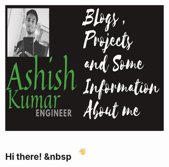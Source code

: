  <img src="https://github.com/jokker99/jokker99/blob/master/Assets/ye.jpg" width="120%" height="400px">

# Hi there!  <span> &nbsp</span> <img src="https://github.com/jokker99/jokker99/blob/master/Assets/wave.gif" width="10%">

<!--
**jokker99/jokker99** is a ✨ _special_ ✨ repository because its `README.md` (this file) appears on your GitHub profile.

Here are some ideas to get you started:

- 🔭 I’m currently working on ...
- 🌱 I’m currently learning ...
- 👯 I’m looking to collaborate on ...
- 🤔 I’m looking for help with ...
- 💬 Ask me about ...
- 📫 How to reach me: ...
- 😄 Pronouns: ...
- ⚡ Fun fact: ...
-->
